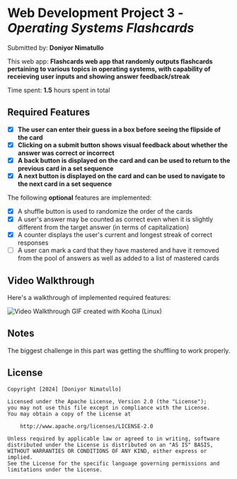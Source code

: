 # Web Development Project 3 - *Operating Systems Flashcards*

Submitted by: **Doniyor Nimatullo**

This web app: **Flashcards web app that randomly outputs flashcards pertaining to various topics in operating systems, with capability of receieving user inputs and showing answer feedback/streak**

Time spent: **1.5** hours spent in total

## Required Features

- [x] **The user can enter their guess in a box before seeing the flipside of the card**
- [x] **Clicking on a submit button shows visual feedback about whether the answer was correct or incorrect**
- [x] **A back button is displayed on the card and can be used to return to the previous card in a set sequence**
- [x] **A next button is displayed on the card and can be used to navigate to the next card in a set sequence**

The following **optional** features are implemented:

- [x] A shuffle button is used to randomize the order of the cards
- [x] A user's answer may be counted as correct even when it is slightly different from the target answer (in terms of capitalization)
- [x] A counter displays the user's current and longest streak of correct responses
- [ ] A user can mark a card that they have mastered and have it removed from the pool of answers as well as added to a list of mastered cards

## Video Walkthrough

Here's a walkthrough of implemented required features:

<img src='https://media1.giphy.com/media/v1.Y2lkPTc5MGI3NjExMDhlYjUzODcyNzM3YjNkNTAzNjEzZjZkZjE1OGI1NTA1Yjg0ZGVjMSZjdD1n/7iAuAXoignfct4bGek/giphy.gif' width='' alt='Video Walkthrough' />
<!-- Replace this with whatever GIF tool you used! -->
GIF created with Kooha (Linux)

## Notes

The biggest challenge in this part was getting the shuffling to work properly.

## License

    Copyright [2024] [Doniyor Nimatullo]

    Licensed under the Apache License, Version 2.0 (the "License");
    you may not use this file except in compliance with the License.
    You may obtain a copy of the License at

        http://www.apache.org/licenses/LICENSE-2.0

    Unless required by applicable law or agreed to in writing, software
    distributed under the License is distributed on an "AS IS" BASIS,
    WITHOUT WARRANTIES OR CONDITIONS OF ANY KIND, either express or implied.
    See the License for the specific language governing permissions and
    limitations under the License.
